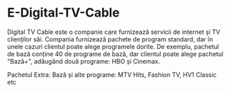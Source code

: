 # E-Digital-TV-Cable

Digital TV Cable este o companie care furnizează servicii de internet și TV clienților săi. Compania furnizează pachete de program standard, dar în unele cazuri clientul poate alege programele dorite. De exemplu, pachetul de bază conține 40 de programe de bază, dar clientul poate alege pachetul "Bază+", adăugând două programe: HBO și Cinemax.

Pachetul Extra: Bază și alte programe: MTV Hits, Fashion TV, HV1 Classic etc
